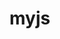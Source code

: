 myjs
====
<html>
  <head>
    <script type="text/javascript" src="https://www.google.com/jsapi"></script>
    <script type="text/javascript" src="http://ajax.googleapis.com/ajax/libs/jquery/1.8.2/jquery.min.js"></script>
  </head>
  <body>
    
  
<div id="colFilter_div"></div>
<div id="colFilter_div1"></div>
<div id="chart_div"></div>
<div id="creativeCommons" style="text-align: center; width: 400px;">
</div>
<script>
  google.load('visualization', '1', {packages: ['controls']});
google.setOnLoadCallback(drawChart);

function drawChart () {
    var data = new google.visualization.DataTable();
   data.addColumn('string', 'Gender');
    data.addColumn('number', 'Male');
    data.addColumn('number', 'Female');    
    data.addRows([
        ['Dog',  45, 60],
        ['Cat',  155, 50],
        ['Cow',  35, 31],
        ['Bird',  105, 23],
        ['camel',  120, 56],
        ['Giraf',  65, 19],
        ['Han',  80, 23]       
    ]);
    
    

    var columnsTable = new google.visualization.DataTable();
    columnsTable.addColumn('number', 'colIndex');
    columnsTable.addColumn('string', 'colLabel');
    
    var columnsTable1 = new google.visualization.DataTable();
    columnsTable1.addColumn('number', 'colIndex');
    columnsTable1.addColumn('string', 'colLabel');
    
    var initState= {selectedValues: []};
    var initState1 = {selectedValues: []};
    // put the columns into this data table (skip column 0)
    for (var i = 1; i < data.getNumberOfColumns(); i++) {
        columnsTable.addRow([i, data.getColumnLabel(i)]);
        // you can comment out this next line if you want to have a default selection other than the whole list
        initState.selectedValues.push(data.getColumnLabel(i));
    }
    
    //This is for numberof rows........
    var rowInds = data.getSortedRows([{column: 1}]);
    for (var i = 0; i < data.getNumberOfRows(); i++) {
      //console.log(data.getValue(rowInds[i],0));
      initState1.selectedValues.push(data.getValue(rowInds[i],0));
    }
    //console.log(initState1);
    // you can set individual columns to be the default columns (instead of populating via the loop above) like this:
    // initState.selectedValues.push(data.getColumnLabel(4));
    
    var chart = new google.visualization.ChartWrapper({
        chartType: 'ColumnChart',
        containerId: 'chart_div',
        dataTable: data,
        options: {
            colors: ['red','yellow'],
            title: 'Company Performance',
            width: 600,
            height: 400
        }
    });
    
    var columnFilter = new google.visualization.ControlWrapper({
        controlType: 'CategoryFilter',
        containerId: 'colFilter_div',
        dataTable: columnsTable,
        options: {
            filterColumnLabel: 'colLabel',            
            ui: {
                label: 'Gender',
                allowTyping: false,
                allowMultiple: true,
                allowNone: true,
                selectedValuesLayout: 'belowStacked',
                
            }
        },
       //state: {}
    });
    
    var columnFilter1 = new google.visualization.ControlWrapper({
        controlType: 'CategoryFilter',
        containerId: 'colFilter_div1',
        dataTable: data,
        options: {
            filterColumnIndex: 0,
            ui: {
                label: 'Animal',
                allowTyping: false,
                allowMultiple: true,
                allowNone: true,
                selectedValuesLayout: 'belowStacked',
                
            }
        },
        //state: {}
    });
    
    function setChartView () {
        var state = columnFilter.getState(),
        state1 = columnFilter1.getState();
        var row;
        var view = {
            columns: [0],
            rows:[0]
        };      
        
        
        if (typeof state.selectedValues != 'undefined' && state.selectedValues.length>0) {
          for (var i = 0; i < state.selectedValues.length; i++) {
            row = columnsTable.getFilteredRows([{column: 1, value: state.selectedValues[i]}])[0];
            view.columns.push(columnsTable.getValue(row, 0));
          }          
        }
        else {
            for (var i = 1; i < data.getNumberOfColumns(); i++) {
              view.columns.push(i);
          }
        }
        
        
        
        if (typeof state1.selectedValues !='undefined' && state1.selectedValues.length>0) {
            for(var j=0;j<state1.selectedValues.length;j++){
              row = data.getFilteredRows([{column: 0, value: state1.selectedValues[j]}])[0];
              view.rows[j]= row;  
            }
        }
        else {
          var rowInds = data.getSortedRows([{column: 1}]);       
          view.rows = rowInds;
        }
        
        //for (var i = 0; i < state.selectedValues.length; i++) {
        //    row = columnsTable.getFilteredRows([{column: 1, value: state.selectedValues[i]}])[0];
        //     console.log("Row="+i+"="+row+" Name="+columnsTable.getValue(row, 0));
        //    view.columns.push(columnsTable.getValue(row, 0));
        //}
      
        //for(var j=0;j<state1.selectedValues.length;j++){
        //  row = data.getFilteredRows([{column: 0, value: state1.selectedValues[j]}])[0];
        //  view.rows[j]= row;         
        //}
        var colors=["#3366cc","#dc3912"];
       
        
        // sort the indices into their original order
        view.columns.sort(function (a, b) {
            return (a - b);
        });
       
       
      chart.getOptions().series=[];
      for(var i=1;i<view.columns.length;i++){
          chart.getOptions().series.push({color:colors[view.columns[i]-1]});
      }
        
        chart.setView(view);
        chart.draw();
    }
    google.visualization.events.addListener(columnFilter, 'statechange', setChartView);
    google.visualization.events.addListener(columnFilter1, 'statechange', setChartView);
    
    setChartView();
    columnFilter.draw();
    columnFilter1.draw();
}

</script>
</body>
</html>
